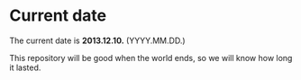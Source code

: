 # Current date

The current date is **2013.12.10.** (YYYY.MM.DD.)

This repository will be good when the world ends, so we will know how long it lasted.